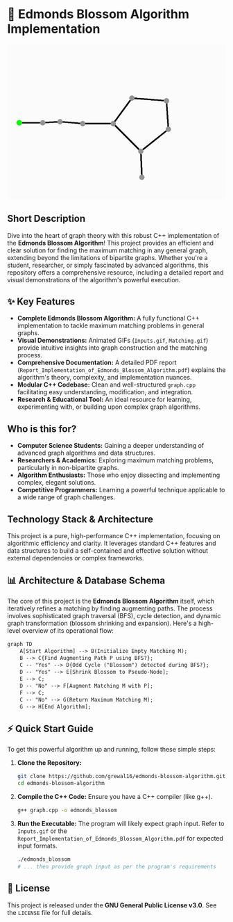 
# 🚀 Edmonds Blossom Algorithm Implementation

<p align="center"><img src="./Matching.gif" alt="Edmonds Blossom Algorithm in Action" width="700"></p>

## Short Description
Dive into the heart of graph theory with this robust C++ implementation of the **Edmonds Blossom Algorithm**! This project provides an efficient and clear solution for finding the maximum matching in any general graph, extending beyond the limitations of bipartite graphs. Whether you're a student, researcher, or simply fascinated by advanced algorithms, this repository offers a comprehensive resource, including a detailed report and visual demonstrations of the algorithm's powerful execution.

## ✨ Key Features
*   **Complete Edmonds Blossom Algorithm:** A fully functional C++ implementation to tackle maximum matching problems in general graphs.
*   **Visual Demonstrations:** Animated GIFs (`Inputs.gif`, `Matching.gif`) provide intuitive insights into graph construction and the matching process.
*   **Comprehensive Documentation:** A detailed PDF report (`Report_Implementation_of_Edmonds_Blossom_Algorithm.pdf`) explains the algorithm's theory, complexity, and implementation nuances.
*   **Modular C++ Codebase:** Clean and well-structured `graph.cpp` facilitating easy understanding, modification, and integration.
*   **Research & Educational Tool:** An ideal resource for learning, experimenting with, or building upon complex graph algorithms.

## Who is this for?
*   **Computer Science Students:** Gaining a deeper understanding of advanced graph algorithms and data structures.
*   **Researchers & Academics:** Exploring maximum matching problems, particularly in non-bipartite graphs.
*   **Algorithm Enthusiasts:** Those who enjoy dissecting and implementing complex, elegant solutions.
*   **Competitive Programmers:** Learning a powerful technique applicable to a wide range of graph challenges.

## Technology Stack & Architecture
This project is a pure, high-performance C++ implementation, focusing on algorithmic efficiency and clarity. It leverages standard C++ features and data structures to build a self-contained and effective solution without external dependencies or complex frameworks.

## 📊 Architecture & Database Schema
The core of this project is the **Edmonds Blossom Algorithm** itself, which iteratively refines a matching by finding augmenting paths. The process involves sophisticated graph traversal (BFS), cycle detection, and dynamic graph transformation (blossom shrinking and expansion). Here's a high-level overview of its operational flow:

```mermaid
graph TD
    A[Start Algorithm] --> B(Initialize Empty Matching M);
    B --> C{Find Augmenting Path P using BFS?};
    C -- "Yes" --> D{Odd Cycle ("Blossom") detected during BFS?};
    D -- "Yes" --> E[Shrink Blossom to Pseudo-Node];
    E --> C;
    D -- "No" --> F[Augment Matching M with P];
    F --> C;
    C -- "No" --> G(Return Maximum Matching M);
    G --> H[End Algorithm];
```

## ⚡ Quick Start Guide
To get this powerful algorithm up and running, follow these simple steps:

1.  **Clone the Repository:**
    ```bash
    git clone https://github.com/grewal16/edmonds-blossom-algorithm.git
    cd edmonds-blossom-algorithm
    ```
2.  **Compile the C++ Code:**
    Ensure you have a C++ compiler (like g++).
    ```bash
    g++ graph.cpp -o edmonds_blossom
    ```
3.  **Run the Executable:**
    The program will likely expect graph input. Refer to `Inputs.gif` or the `Report_Implementation_of_Edmonds_Blossom_Algorithm.pdf` for expected input formats.
    ```bash
    ./edmonds_blossom
    # ... then provide graph input as per the program's requirements
    ```

## 📜 License
This project is released under the **GNU General Public License v3.0**. See the `LICENSE` file for full details.
